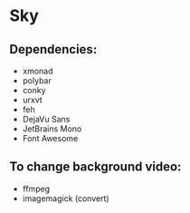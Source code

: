 # Sky

## Dependencies:
- xmonad
- polybar
- conky
- urxvt
- feh
- DejaVu Sans
- JetBrains Mono
- Font Awesome

## To change background video:
- ffmpeg
- imagemagick (convert)
